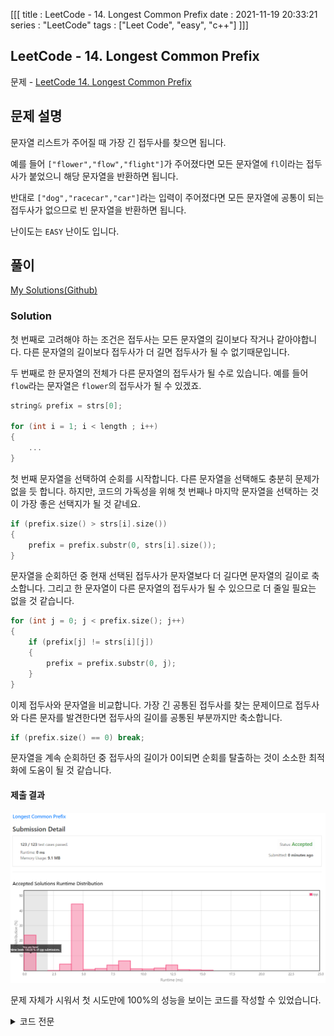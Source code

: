 [[[
title : LeetCode - 14. Longest Common Prefix
date : 2021-11-19 20:33:21
series : "LeetCode"
tags : ["Leet Code", "easy", "c++"]
]]]

## LeetCode - 14. Longest Common Prefix
문제 - [LeetCode 14. Longest Common Prefix](https://leetcode.com/problems/longest-common-prefix/)

## 문제 설명
문자열 리스트가 주어질 때 가장 긴 접두사를 찾으면 됩니다.

예를 들어 `["flower","flow","flight"]`가 주어졌다면 모든 문자열에 `fl`이라는 접두사가 붙었으니 해당 문자열을 반환하면 됩니다.

반대로 `["dog","racecar","car"]`라는 입력이 주어졌다면 모든 문자열에 공통이 되는 접두사가 없으므로 빈 문자열을 반환하면 됩니다.

난이도는 `EASY` 난이도 입니다.

## 풀이
[My Solutions(Github)](https://github.com/LDobac/leetcode/tree/master/14.%20Longest%20Common%20Prefix)

### Solution
첫 번째로 고려해야 하는 조건은 접두사는 모든 문자열의 길이보다 작거나 같아야합니다. 다른 문자열의 길이보다 접두사가 더 길면 접두사가 될 수 없기때문입니다.

두 번째로 한 문자열의 전체가 다른 문자열의 접두사가 될 수로 있습니다. 예를 들어 `flow`라는 문자열은 `flower`의 접두사가 될 수 있겠죠.

```c++
string& prefix = strs[0];

for (int i = 1; i < length ; i++)
{
    ...
}
```
첫 번째 문자열을 선택하여 순회를 시작합니다. 다른 문자열을 선택해도 충분히 문제가 없을 듯 합니다. 하지만, 코드의 가독성을 위해 첫 번째나 마지막 문자열을 선택하는 것이 가장 좋은 선택지가 될 것 같네요.


```c++
if (prefix.size() > strs[i].size())
{
    prefix = prefix.substr(0, strs[i].size());
}
```

문자열을 순회하던 중 현재 선택된 접두사가 문자열보다 더 길다면 문자열의 길이로 축소합니다. 그리고 한 문자열이 다른 문자열의 접두사가 될 수 있으므로 더 줄일 필요는 없을 것 같습니다.

```c++
for (int j = 0; j < prefix.size(); j++)
{
    if (prefix[j] != strs[i][j])
    {
        prefix = prefix.substr(0, j);
    }
}
```

이제 접두사와 문자열을 비교합니다. 가장 긴 공통된 접두사를 찾는 문제이므로 접두사와 다른 문자를 발견한다면 접두사의 길이를 공통된 부분까지만 축소합니다.

```c++
if (prefix.size() == 0) break;
```

문자열을 계속 순회하던 중 접두사의 길이가 0이되면 순회를 탈출하는 것이 소소한 최적화에 도움이 될 것 같습니다.

#### 제출 결과
![Solution 1 result](./assets/images/leet_code/14/result_1.png)

문제 자체가 시워서 첫 시도만에 100%의 성능을 보이는 코드를 작성할 수 있었습니다.

<details>
<summary>코드 전문</summary>
    
```c++
class Solution 
{
public:
    string longestCommonPrefix(vector<string>& strs) 
    {
        int length = strs.size();

        if (length == 0) return "";
        else if (length == 1) return strs[0];

        string& prefix = strs[0];

        for (int i = 1; i < length ; i++)
        {
            if (prefix.size() > strs[i].size())
            {
                prefix = prefix.substr(0, strs[i].size());
            }

            for (int j = 0; j < prefix.size(); j++)
            {
                if (prefix[j] != strs[i][j])
                {
                    prefix = prefix.substr(0, j);
                }
            }

            if (prefix.size() == 0) break;
        }

        return prefix;
    }
};
```

</details>
